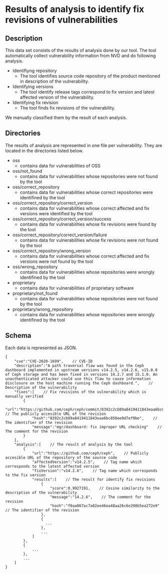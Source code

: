 # Results of analysis to identify fix revisions of vulnerabilities

## Description

This data set consists of the results of analysis done by our tool.
The tool automatically collect vulnerability information from NVD and do following analysis.

* Identifiyng repository
    * The tool identifies source code repository of the product mentioned in description of the vulnerability.
* Identifying versions
    * The tool identify release tags correspond to fix version and latest affected version of the vulnerability.
* Identifying fix revision
    * The tool finds fix revisions of the vulnerability.

We manually classified them by the result of each analysis.

## Directories

The results of analysis are represented in one file per vulnerability.
They are located in the directories listed below.

* oss
  * contains data for vulnerabilities of OSS
* oss/not_found
  * contains data for vulnerabilities whose repositories were not found by the tool
* oss/correct_repository
  * contains data for vulnerabilities whose correct repositories were identifined by the tool
* oss/correct_repository/correct_version
  * contains data for vulnerabilities whose correct affected and fix versions were identified by the tool
* oss/correct_repository/correct_version/success
  * contains data for vulnerabilities whose fix revisions were found by the tool
* oss/correct_repository/correct_version/failure
  * contains data for vulnerabilities whose fix revisions were not found by the tool
* oss/correct_repository/wrong_version
  * contains data for vulnerabilities whose correct affected and fix versions were not found by the tool
* oss/wrong_repository
  * contains data for vulnerabilities whose repositories were wrongly identifined by the tool
* proprietary
  * contains data for vulnerabilities of proprietary software
* proprietary/not_found
  * contains data for vulnerabilities whose repositories were not found by the tool
* proprietary/wrong_repository
  * contains data for vulnerabilities whose repositories were wrongly identifined by the tool

## Schema

Each data is represented as JSON.

```
{
    "cve":"CVE-2020-1699",    // CVE-ID
    "description":"A path traversal flaw was found in the Ceph dashboard implemented in upstream versions v14.2.5, v14.2.6, v15.0.0 of Ceph storage and has been fixed in versions 14.2.7 and 15.1.0. An unauthenticated attacker could use this flaw to cause information disclosure on the host machine running the Ceph dashboard.",    // Description of the vulnerability
    "fixes":[    // Fix revisions of the vulnerability which is manually verified 
        {
            "url":"https://github.com/ceph/ceph/commit/8392c2cb89a8419411843eaa6bc850ee9d7ef9be",    // The publicly accesible URL of the revision
            "hash":"8392c2cb89a8419411843eaa6bc850ee9d7ef9be",    // The identifier of the revision
            "message":"mgr/dashboard: fix improper URL checking"    // The comment for the revision
        }
    ],
    "analysis":[    // The result of analysis by the tool
        {
            "url":"https://github.com/ceph/ceph",    // Publicly accesible URL of the repository of the source code
            "affectedVersion":"v14.2.5",    // Tag name which corresponds to the latest affected version
            "fixVersion":"v14.2.6",    // Tag name which corresponds to the fix version
            "results":[    // The result for identify fix revisions
                {
                    "score":0.9927191,    // Cosine similarity to the description of the vulnerability
                    "message":"14.2.6",    // The comment for the revision
                    "hash":"f0aa067ac7a02ee46ea48aa26c6e298b5ea272e9"    // The identifier of the revision
                },
                {
                  ...
                },
                ...
            ]
        },
        {
            ...
        },
        ...
    ]
}
```
